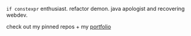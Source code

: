 `if constexpr` enthusiast. refactor demon. java apologist and recovering webdev.

check out my pinned repos + my [portfolio](https://www.stevenewald.com)
